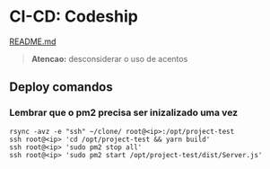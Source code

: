 # CI-CD: Codeship

[README.md](../README.md)

> **Atencao:** desconsiderar o uso de acentos

## Deploy comandos

### Lembrar que o pm2 precisa ser inizalizado uma vez

```
rsync -avz -e "ssh" ~/clone/ root@<ip>:/opt/project-test
ssh root@<ip> 'cd /opt/project-test && yarn build'
ssh root@<ip> 'sudo pm2 stop all'
ssh root@<ip> 'sudo pm2 start /opt/project-test/dist/Server.js'
```
